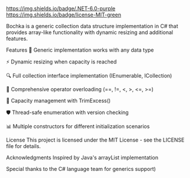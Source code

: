 
https://img.shields.io/badge/.NET-6.0-purple
https://img.shields.io/badge/license-MIT-green

Bochka is a generic collection data structure implementation in C# that provides array-like functionality with dynamic resizing and additional features.

Features
🧩 Generic implementation works with any data type

⚡ Dynamic resizing when capacity is reached

🔍 Full collection interface implementation (IEnumerable<T>, ICollection<T>)

🔄 Comprehensive operator overloading (==, !=, <, >, <=, >=)

📏 Capacity management with TrimExcess()

🛡️ Thread-safe enumeration with version checking

📊 Multiple constructors for different initialization scenarios

License
This project is licensed under the MIT License - see the LICENSE file for details.

Acknowledgments
Inspired by Java's arrayList<T> implementation 

Special thanks to the C# language team for generics support)
